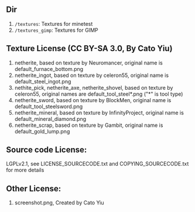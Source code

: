 
## Dir
1. `/textures`: Textures for minetest
2. `/textures_gimp`: Textures for GIMP
## Texture License (CC BY-SA 3.0, By Cato Yiu)
1. netherite, based on texture by Neuromancer, original name is default_furnace_bottom.png
2. netherite_ingot, based on texture by celeron55, original name is default_steel_ingot.png
3. nethite_pick, netherite_axe, netherite_shovel, based on texture by celeron55, original names are default_tool_steel*.png ("*" is tool type)
4. netherite_sword, based on texture by BlockMen, original name is default_tool_steelsword.png
5. netherite_mineral, based on texture by InfinityProject, original name is default_mineral_diamond.png
6. netherite_scrap, based on texture by Gambit, original name is default_gold_lump.png
## Source code License:
LGPLv2.1, see LICENSE_SOURCECODE.txt and COPYING_SOURCECODE.txt for more details
## Other License:
1. screenshot.png, Created by Cato Yiu
